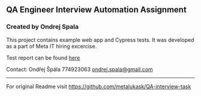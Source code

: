## QA Engineer Interview Automation Assignment

### Created by Ondrej Spala

This project contains example web app and Cypress tests.
It was developed as a part of Meta IT hiring excercise.

Test report can be found [here](https://confused-hockey-949.notion.site/Test-report-6-12-154e2e0999f480b9b9dece5d94285f94?pvs=4)

Contact:
Ondřej Špála
774923063
ondrej.spala@gmail.com

---

For original Readme visit https://github.com/metalukask/QA-interview-task
